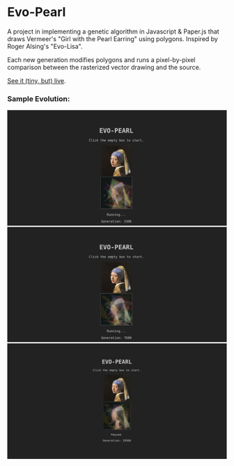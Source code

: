 # Evo-Pearl

A project in implementing a genetic algorithm in Javascript & Paper.js that draws Vermeer's "Girl with the Pearl Earring" using polygons. Inspired by Roger Alsing's "Evo-Lisa".

Each new generation modifies polygons and runs a pixel-by-pixel comparison between the rasterized vector drawing and the source.

[See it (tiny, but) live](https://evo-pearl.herokuapp.com).

### Sample Evolution:

![](https://github.com/mariaxia/evo-pearl/blob/master/images/Screenshot%20from%202017-03-24%2022-20-09.png)
![](https://github.com/mariaxia/evo-pearl/blob/master/images/Screenshot%20from%202017-03-24%2022-23-43.png)
![](https://github.com/mariaxia/evo-pearl/blob/master/images/Screenshot%20from%202017-03-24%2023-22-20.png)
